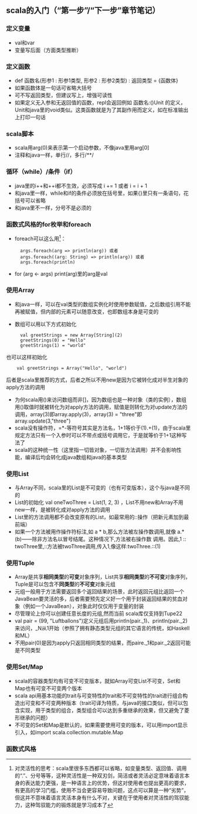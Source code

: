 ## scala的入门（“第一步”/“下一步”章节笔记）
### 定义变量
- val和var
- 变量写后面（方面类型推断）

### 定义函数
- def 函数名(形参1 : 形参1类型, 形参2 : 形参2类型) : 返回类型 = {函数体}
- 如果函数体是一句话可省略大括号
- 可不写返回类型，但建议写上，增强可读性
- 如果定义无入参和无返回值的函数，repl会返回例如 函数名:()Unit 的定义，Unit和java里的void类似。这类函数就是为了其副作用而定义，如在标准输出上打印一句话

### scala脚本
- scala用arg(0)来表示第一个启动参数，不像java里用arg[0]
- 注释和java一样，单行//，多行/**/

### 循环（while）/条件（if）
- java里的i++和++i都不生效，必须写成 i += 1 或者 i = i + 1
- 和java里一样，while和if的条件必须放在括号里，如果{}里只有一条语句，花括号可以省略
- 和java里不一样，分号不是必须的

### 函数式风格的for枚举和foreach
- foreach可以这么用[^1]：

		args.foreach(arg => println(arg)) 或者
		args.foreach((arg: String) => println(arg)) 或者
		args.foreach(println)

- for (arg <- args) print(arg)里的arg是val

[^1]:对灵活性的思考：scala里很多东西都可以省略，如变量类型、返回值、调用的“.”、分号等等，这种灵活性是一种双刃剑，简洁或者灵活必定意味着语言本身的表达能力更强，是一种语言上的优势，但这对使用者也提出更高的要求，有更高的学习门槛，使用不当会更容易导致问题，这点可以算是一种“劣势”，但这并不意味着语言灵活本身有什么不对，关键在于使用者对灵活性的驾驭能力，这种驾驭能力的锻炼就是学习成本了

### 使用Array
- 和java一样，可以在val类型的数组实例化时使用参数赋值，之后数组引用不能再被赋值，但内部的元素可以随意改变，也即数组本身是可变的
- 数组可以用以下方式初始化

		val greetStrings = new Array[String](2)
		greetStrings(0) = "Hello"
		greetStrings(1) = "world"
也可以这样初始化

		val greetStrings = Array("Hello", "world")
后者是scala里推荐的方式，后者之所以不用new是因为它被转化成对半生对象的apply方法的调用
- 为何scala用()来访问数组而非[]，因为数组也是一种对象（类的实例），数组用()取值时就被转化为对apply方法的调用，赋值是则转化为对update方法的调用，array(3)即array.apply(3)，array(3) =  "three"即array.update(3,"three")
- scala没有操作符，=*-等符号其实是方法名，1+1等价于(1).+(1)，由于scala里规定方法只有一个入参时可以不带点或括号调用它，于是就等价于1+1这种写法了
- scala的这种统一性（这里指一切皆对象，一切皆方法调用）并不会影响性能，编译后均会转化成java数组和java的基本类型

### 使用List
- 与Array不同，scala里的List是不可变的（也有可变版本），这个与java是不同的
- List的初始化 val oneTwoThree = List(1, 2, 3) ，List不用new和Array不用new一样，是被转化成对apply方法的调用
- List里的方法调用都不会改变原有的List，如最常用的::操作（把新元素加到最前端）
- 如果一个方法被用作操作符标注,如 a * b,那么方法被左操作数调用,就像 a.*(b)——除非方法名以冒号结尾。这种情况下,方法被右操作数 调用。因此,1 :: twoThree里,::方法被twoThree调用,传入1,像这样:twoThree.::(1)

### 使用Tuple
- Array是共享**相同类型**的**可变**对象序列，List共享**相同类型**的**不可变**对象序列，Tuple是可以包含不**同类型**的**不可变**对象元组
- 元组一般用于方法需要返回多个返回结果的场景，此时返回元组比返回一个JavaBean要灵活的多，后者需要预先定义好一个用于封装返回结果的贫血对象（例如一个JavaBean），对象此时仅仅用于变量的封装
- 尽管理论上你可以创建任意长度的元组,然而当前 scala库仅支持到Tupe22
- val pair = (99, "Luftballons")定义元组后用println(pair._1)、println(pair._2)来访问，_N从1开始（参照了拥有静态类型元组的其它语言的传统，如Haskell和ML）
- 不用pair(0)是因为apply只返回相同类型的结果，而paire._1和pair._2返回可能是不同类型

### 使用Set/Map
- scala的容器类型均有可变不可变版本，就如Array可变List不可变，Set和Map也有可变不可变两个版本
- scala api用基本功能的trait与可变特性的trait和不可变特性的trait进行组合构造出可变和不可变两种版本（trait可译为特质，与java的接口类似，但可以包含实现，用于类型的组合，类型组合可以达到多重继承的效果，但又避免了菱形继承的问题）
- 不可变的Set和Map是默认的，如果需要使用可变的版本，可以用import显示引入，如import scala.collection.mutable.Map

### 函数式风格
